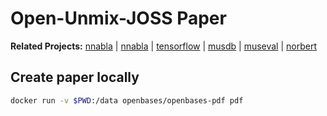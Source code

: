 # Open-Unmix-JOSS Paper

__Related Projects:__ [nnabla](https://github.com/sigsep/open-unmix-pytorch) | [nnabla](https://github.com/sigsep/open-unmix-nnabla) | [tensorflow](https://github.com/sigsep/open-unmix-tensorflow) | [musdb](https://github.com/sigsep/sigsep-mus-db) | [museval](https://github.com/sigsep/sigsep-mus-eval) | [norbert](https://github.com/sigsep/norbert)

## Create paper locally

```bash
docker run -v $PWD:/data openbases/openbases-pdf pdf
```
